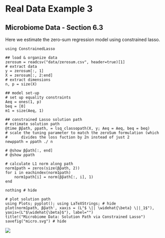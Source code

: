 # Real Data Example 3
## Microbiome Data - Section 6.3

Here we estimate the zero-sum regression model using constrained lasso.

```@setup micro
using ConstrainedLasso
```

```@example micro
## load & organize data 
zerosum = readcsv("data/zerosum.csv", header=true)[1]
# extract data 
y = zerosum[:, 1]
X = zerosum[:, 2:end]
# extract dimensions 
n, p = size(X)

## model set-up
# set up equality constraints
Aeq = ones(1, p)
beq = [0]
m1 = size(Aeq, 1)

## constrained Lasso solution path
# estimate solution path
@time β̂path, ρpath, = lsq_classopath(X, y; Aeq = Aeq, beq = beq)
# scale the tuning parameter to match the zeroSum formulation (which
#	   divides the loss fuction by 2n instead of just 2
newρpath = ρpath ./ n

# @show β̂path[:, end]
# @show ρpath

# calculate L1 norm along path
norm1path = zeros(size(β̂path, 2))
for i in eachindex(norm1path)
    norm1path[i] = norm(β̂path[:, i], 1)
end

nothing # hide 
```

```@example micro
# plot solution path
using Plots; pyplot(); using LaTeXStrings; # hide
plot(norm1path, β̂path', xaxis = (L"$ \|| \widehat{\beta} \||_1$"), yaxis=(L"$\widehat{\beta}$"), label="")
title!("Microbiome Data: Solution Path via Constrained Lasso")
savefig("micro.svg") # hide
```
![](micro.svg)